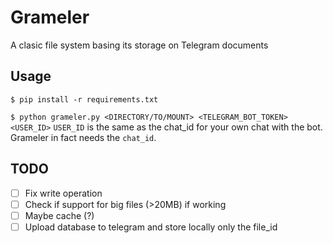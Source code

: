 # Grameler

A clasic file system basing its storage on Telegram documents

## Usage

`$ pip install -r requirements.txt`

`$ python grameler.py <DIRECTORY/TO/MOUNT> <TELEGRAM_BOT_TOKEN> <USER_ID>`
`USER_ID` is the same as the chat_id for your own chat with the bot. Grameler in fact needs the `chat_id`.


## TODO

- [ ] Fix write operation
- [ ] Check if support for big files (>20MB) if working
- [ ] Maybe cache (?)
- [ ] Upload database to telegram and store locally only the file_id
